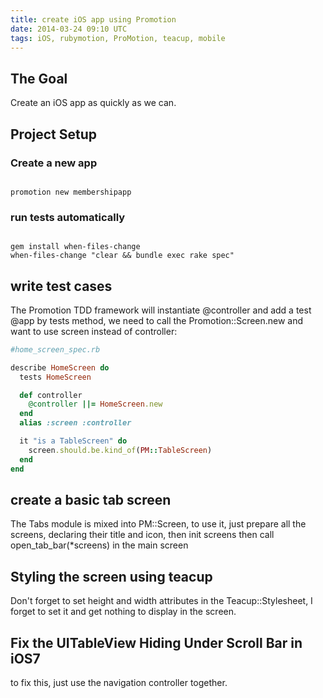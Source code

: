 ```yaml
---
title: create iOS app using Promotion
date: 2014-03-24 09:10 UTC
tags: iOS, rubymotion, ProMotion, teacup, mobile
---
```


## The Goal

Create an iOS app as quickly as we can.

## Project Setup

### Create a new app
```shell

promotion new membershipapp
```

### run tests automatically

```shell

gem install when-files-change
when-files-change "clear && bundle exec rake spec"
```

## write test cases

The Promotion TDD framework will instantiate @controller and add a test @app by tests method, we need to call the Promotion::Screen.new and want to use screen instead of controller:

```ruby
#home_screen_spec.rb

describe HomeScreen do
  tests HomeScreen

  def controller
    @controller ||= HomeScreen.new
  end
  alias :screen :controller

  it "is a TableScreen" do
    screen.should.be.kind_of(PM::TableScreen)
  end
end
```

## create a basic tab screen
The Tabs module is mixed into PM::Screen, to use it, just prepare all the screens, declaring their title and icon, then init screens then call open\_tab\_bar(\*screens) in the main screen

## Styling the screen using teacup

Don't forget to set height and width attributes in the Teacup::Stylesheet, I forget to set it and get nothing to display in the screen.

## Fix the UITableView Hiding Under Scroll Bar in iOS7

to fix this, just use the navigation controller together.
